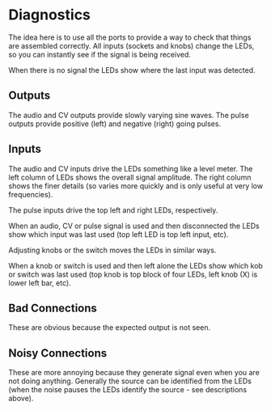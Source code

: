 
# Diagnostics

The idea here is to use all the ports to provide a way to check that
things are assembled correctly.  All inputs (sockets and knobs) change
the LEDs, so you can instantly see if the signal is being received.

When there is no signal the LEDs show where the last input was
detected.

## Outputs

The audio and CV outputs provide slowly varying sine waves.  The pulse
outputs provide positive (left) and negative (right) going pulses.

## Inputs

The audio and CV inputs drive the LEDs something like a level meter.
The left column of LEDs shows the overall signal amplitude.  The right
column shows the finer details (so varies more quickly and is only
useful at very low frequencies).

The pulse inputs drive the top left and right LEDs, respectively.

When an audio, CV or pulse signal is used and then disconnected the
LEDs show which input was last used (top left LED is top left input,
etc).

Adjusting knobs or the switch moves the LEDs in similar ways.

When a knob or switch is used and then left alone the LEDs show which
kob or switch was last used (top knob is top block of four LEDs, left
knob (X) is lower left bar, etc).

## Bad Connections

These are obvious because the expected output is not seen.

## Noisy Connections

These are more annoying because they generate signal even when you are
not doing anything.  Generally the source can be identified from the
LEDs (when the noise pauses the LEDs identify the source - see
descriptions above).


